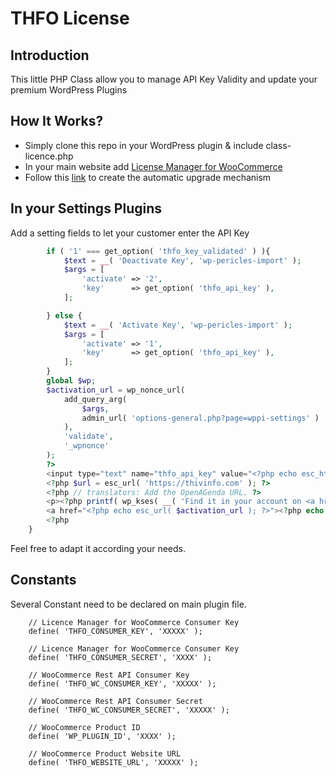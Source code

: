 # THFO License

## Introduction
This little PHP Class allow you to manage API Key Validity and update your premium WordPress Plugins

## How It Works?
* Simply clone this repo in your WordPress plugin & include class-licence.php
* In your main website add [License Manager for WooCommerce](https://wordpress.org/plugins/license-manager-for-woocommerce/)
* Follow this [link](https://rudrastyh.com/wordpress/self-hosted-plugin-update.html) to create the automatic upgrade mechanism

## In your Settings Plugins
Add a setting fields to let your customer enter the API Key
```php
		if ( '1' === get_option( 'thfo_key_validated' ) ){
			$text = __( 'Deactivate Key', 'wp-pericles-import' );
			$args = [
				'activate' => '2',
				'key'      => get_option( 'thfo_api_key' ),
			];

		} else {
			$text = __( 'Activate Key', 'wp-pericles-import' );
			$args = [
				'activate' => '1',
				'key'      => get_option( 'thfo_api_key' ),
			];
		}
		global $wp;
		$activation_url = wp_nonce_url(
			add_query_arg(
				$args,
				admin_url( 'options-general.php?page=wppi-settings' )
			),
			'validate',
			'_wpnonce'
		);
		?>
		<input type="text" name="thfo_api_key" value="<?php echo esc_html( get_option( 'thfo_api_key' ) ); ?>"/>
		<?php $url = esc_url( 'https://thivinfo.com' ); ?>
		<?php // translators: Add the OpenAGenda URL. ?>
		<p><?php printf( wp_kses( __( 'Find it in your account on <a href="%s" target="_blank">Thivinfo</a>. ', 'wp-pericles-import' ), array( 'a' => array( 'href' => array() ) ) ), esc_url( $url ) ); ?></p>
		<a href="<?php echo esc_url( $activation_url ); ?>"><?php echo $text; ?></a>
		<?php
	}
```
Feel free to adapt it according your needs.

## Constants
Several Constant need to be declared on main plugin file.

		// Licence Manager for WooCommerce Consumer Key
		define( 'THFO_CONSUMER_KEY', 'XXXXX' );
		
		// Licence Manager for WooCommerce Consumer Key
		define( 'THFO_CONSUMER_SECRET', 'XXXX' );
	
		// WooCommerce Rest API Consumer Key
		define( 'THFO_WC_CONSUMER_KEY', 'XXXXX' );
		
		// WooCommerce Rest API Consumer Secret
		define( 'THFO_WC_CONSUMER_SECRET', 'XXXXX' );
	
	    // WooCommerce Product ID
		define( 'WP_PLUGIN_ID', 'XXXX' );
		
		// WooCommerce Product Website URL
		define( 'THFO_WEBSITE_URL', 'XXXXX' );